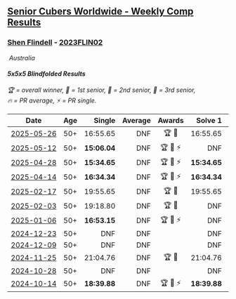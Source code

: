 <style>table {white-space: nowrap;}</style>
<link rel="stylesheet" type="text/css" href="/scw-comp/css/flags.css" />

## [Senior Cubers Worldwide - Weekly Comp Results](/scw-comp/results/)
### [Shen Flindell](README.md) - [2023FLIN02](https://www.worldcubeassociation.org/persons/2023FLIN02?event=555bf)

<i class="flag flag-AU" />&nbsp;Australia

#### 5x5x5 Blindfolded Results

<span style="white-space: nowrap;">🏆 = overall winner</span>, <span style="white-space: nowrap;">🥇 = 1st senior</span>, <span style="white-space: nowrap;">🥈 = 2nd senior</span>, <span style="white-space: nowrap;">🥉 = 3rd senior</span>, <span style="white-space: nowrap;">🔥 = PR average</span>, <span style="white-space: nowrap;">⚡ = PR single</span>.

| Date | Age | Single | Average | Awards | Solve 1 | Solve 2 | Solve 3 | Video |
| :--: | :--: | --: | --: | :--: | --: | --: | --: | :-- |
| [2025-05-26](../../results/2025-05-26/555bf.md) | 50+ | 16:55.65 | DNF | 🏆 🥇 | 16:55.65 | DNF | DNF | [Desktop](https://www.facebook.com/events/1664747170892797/permalink/1671079393592908) / [Mobile](https://m.facebook.com/events/1664747170892797?view=permalink&id=1671079393592908) |
| [2025-05-12](../../results/2025-05-12/555bf.md) | 50+ | **15:06.04** | DNF | 🏆 🥇 ⚡ | DNF | 17:08.41 | **15:06.04** | [Desktop](https://www.facebook.com/events/1722619755355276/permalink/1724703448480240) / [Mobile](https://m.facebook.com/events/1722619755355276?view=permalink&id=1724703448480240) |
| [2025-04-28](../../results/2025-04-28/555bf.md) | 50+ | **15:34.65** | DNF | 🏆 🥇 ⚡ | **15:34.65** | DNF | DNF | [Desktop](https://www.facebook.com/events/1232268805133816/permalink/1240638147630215) / [Mobile](https://m.facebook.com/events/1232268805133816?view=permalink&id=1240638147630215) |
| [2025-04-14](../../results/2025-04-14/555bf.md) | 50+ | **16:34.34** | DNF | 🏆 🥇 ⚡ | **16:34.34** | DNF | DNF | [Desktop](https://www.facebook.com/events/992681989239035/permalink/999682321872335) / [Mobile](https://m.facebook.com/events/992681989239035?view=permalink&id=999682321872335) |
| [2025-02-17](../../results/2025-02-17/555bf.md) | 50+ | 19:55.65 | DNF | 🏆 🥇 | 19:55.65 | DNF | DNF | [Desktop](https://www.facebook.com/745394767/videos/1147941746497936) / [Mobile](https://m.facebook.com/745394767/videos/1147941746497936) |
| [2025-02-03](../../results/2025-02-03/555bf.md) | 50+ | 19:18.80 | DNF | 🏆 🥇 | DNF | DNF | 19:18.80 | [Desktop](https://www.facebook.com/745394767/videos/470431752805462) / [Mobile](https://m.facebook.com/745394767/videos/470431752805462) |
| [2025-01-06](../../results/2025-01-06/555bf.md) | 50+ | **16:53.15** | DNF | 🏆 🥇 ⚡ | DNF | **16:53.15** | DNF | [Desktop](https://www.facebook.com/745394767/videos/924223706556949) / [Mobile](https://m.facebook.com/745394767/videos/924223706556949) |
| [2024-12-23](../../results/2024-12-23/555bf.md) | 50+ | DNF | DNF |  | DNF | DNF | DNF | [Desktop](https://www.facebook.com/events/585513520866394/permalink/594590629958683) / [Mobile](https://m.facebook.com/events/585513520866394?view=permalink&id=594590629958683) |
| [2024-12-09](../../results/2024-12-09/555bf.md) | 50+ | DNF | DNF |  | DNF | DNF | DNF | [Desktop](https://www.facebook.com/events/553095514206807/permalink/554453674070991) / [Mobile](https://m.facebook.com/events/553095514206807?view=permalink&id=554453674070991) |
| [2024-11-25](../../results/2024-11-25/555bf.md) | 50+ | 21:04.76 | DNF | 🏆 🥇 | 21:04.76 | DNF | DNF | [Desktop](https://www.facebook.com/745394767/videos/546743111673122) / [Mobile](https://m.facebook.com/745394767/videos/546743111673122) |
| [2024-10-28](../../results/2024-10-28/555bf.md) | 50+ | DNF | DNF |  | DNF | DNF | DNF | [Desktop](https://www.facebook.com/events/955936316357414/permalink/956707679613611) / [Mobile](https://m.facebook.com/events/955936316357414?view=permalink&id=956707679613611) |
| [2024-10-14](../../results/2024-10-14/555bf.md) | 50+ | **18:39.88** | DNF | 🏆 🥇 ⚡ | **18:39.88** | DNF | DNF | [Desktop](https://www.facebook.com/745394767/videos/852088886726850) / [Mobile](https://m.facebook.com/745394767/videos/852088886726850) |


<!-- Global site tag (gtag.js) - Google Analytics -->
<script async src="https://www.googletagmanager.com/gtag/js?id=UA-86348435-3"></script>
<script>window.dataLayer = window.dataLayer || []; function gtag() {dataLayer.push(arguments);} gtag('js', new Date()); gtag('config', 'UA-86348435-3');</script>

